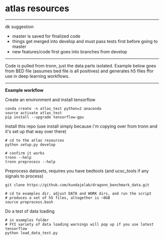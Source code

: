 # atlas resources

---

dk suggestion
- master is saved for finalized code
- things get merged into develop and must pass tests first before going to master
- new features/code first goes into branches from develop

---

Code is pulled from tronn, just the data parts isolated. Example below goes from BED file (assumes bed file is all positives) and generates h5 files ffor use in deep learning workflows.

---

**Example workflow**

Create an environment and install tensorflow

```
conda create -n atlas_test python=2 anaconda
source activate atlas_test
pip install --upgrade tensorflow-gpu
```

Install this repo (use install simply because i'm copying over from tronn and it's set up that way over there)

```
# cd to the atlas resources
python setup.py develop

# confirm it works
tronn --help
tronn preprocess --help
```

Preprocess datasets, requires you have bedtools (and ucsc_tools if any signals to process)

```
git clone https://github.com/kundajelab/dragonn_benchmark_data.git

# cd to examples dir, adjust DATA and WORK dirs, and run the script
# produces a set of h5 files, altogether is ~8GB
source preprocess.bash
```

Do a test of data loading

```
# in examples folder
# FYI variety of data loading warnings will pop up if you use latest tensorflow
python load_data_test.py

```
